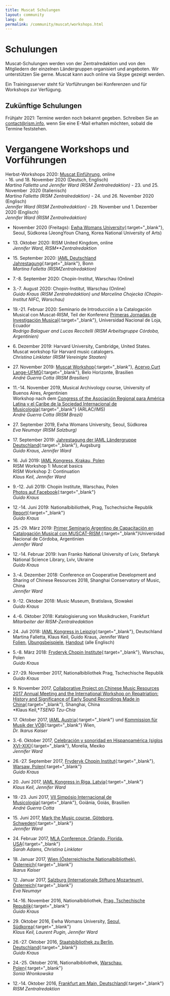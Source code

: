 ```yaml
---
title: Muscat Schulungen
layout: community
lang: de
permalink: /community/muscat/workshops.html
---
```


# Schulungen

Muscat-Schulungen werden von der Zentralredaktion und von den Mitgliedern der einzelnen Ländergruppen organisiert und angeboten. Wir unterstützen Sie gerne. Muscat kann auch online via Skype gezeigt werden. 

Ein Trainingsserver steht für Vorführungen bei Konferenzen und für Workshops zur Verfügung.

## Zukünftige Schulungen

Frühjahr 2021: Termine werden noch bekannt gegeben. Schreiben Sie an contact@rism.info, wenn Sie eine E-Mail erhalten möchten, sobald die Termine feststehen.

# Vergangene Workshops und Vorführungen

Herbst-Workshops 2020: [Muscat Einführung](http://www.rism.info/de/startseite/newsdetails/article/2/introductory-muscat-workshops-in-november.html), online      
     - 16\. und 18\. November 2020 (Deutsch, Englisch)     
    *Martina Falletta und Jennifer Ward (RISM Zentralredaktion)*
    - 23\. und 25\. November  2020 (Italienisch)     
    *Martina Falletta (RISM Zentralredaktion)*
    - 24\. und 26\. November 2020 (Englisch)     
    *Jennifer Ward (RISM Zentralredaktion)*
    - 29\. November und 1\. Dezember 2020 (Englisch)     
    *Jennifer Ward (RISM Zentralredaktion)*

* November 2020 (Freitags): [Ewha Womans University](http://www.ewha.ac.kr/ewhaen/academics/music.do){:target="_blank"}, Seoul, Südkorea (JeongYoun Chang, Korea National University of Arts)


* 13\. Oktober 2020: RISM United Kingdom, online\
*Jennifer Ward, RISM**Zentralredaktion*

* 15\. September 2020: [IAML Deutschland Jahrestagung](http://www.aibm.info/tagungen/2020-bonn/){:target="_blank"}, Bonn\
*Martina Falletta (RISM***Zentralredaktion*)*

* 7\.-8\. September 2020: Chopin-Institut, Warschau (Online)

* 3\.-7\. August 2020: Chopin-Institut, Warschau (Online)\
*Guido Kraus (RISM Zentralredaktion) und Marcelina Chojecka (Chopin-Institut NIFC, Warschau)*

* 19\.-21\. Februar 2020: Seminario de Introducción a la Catalogación Musical con Muscat-RISM, Teil der Konferenz [Primeras Jornadas de Investigación Musical](https://unl.edu.ec/joim2020/ponente){:target="_blank"}, Universidad Nacional de Loja, Ecuador\
*Rodrigo Balaguer and Lucas Reccitelli (RISM Arbeitsgruppe Córdoba, Argentinien)*

* 6\. Dezember 2019: Harvard University, Cambridge, United States. Muscat workshop für Harvard music catalogers.\
*Christina Linklater (RISM Vereinigte Staaten)*

* 27\. November 2019: [Muscat Workshop](https://www.facebook.com/curtLangeUFMG/posts/355729751924800){:target="_blank"}, [Acervo Curt Lange-UFMG](https://www.ufmg.br/rededemuseus/acl/){:target="_blank"}, Belo Horizonte, Brasilien\
*André Guerra Cotta (RISM Brasilien)*

* 11\.-14\. November 2019, Musical Archivology course, University of Buenos Aires, Argentinien\
Workshop nach dem [Congress of the Asociación Regional para América Latina y el Caribe de la Sociedad Internacional de Musicología](http://4congreso.arlac-ims.com/){:target="_blank"} (ARLAC/IMS)\
*André Guerra Cotta (RISM Brazil)*

* 27\. September 2019, Ewha Womans University, Seoul, Südkorea\
*Eva Neumayr (RISM Salzburg)*

* 17\. September 2019: [Jahrestagung der IAML Ländergruppe Deutschland](http://www.aibm.info/tagungen/2019-augsburg/){:target="_blank"}, Augsburg\
*Guido Kraus, Jennifer Ward*

* 16\. Juli 2019: [IAML Kongress, Krakau, Polen](/publications/iaml-congresses/2019.html)\
RISM Workshop 1: Muscat basics\
RISM Workshop 2: Continuation\
*Klaus Keil, Jennifer Ward*

* 9\.-12\. Juli 2019: Chopin Institute, Warschau, Polen\
[Photos auf Facebook](https://www.facebook.com/RISM.info/posts/3032752440098913){:target="_blank"}\
*Guido Kraus*

* 12\.-14\. Juni 2019: Nationalbibiliothek, Prag, Tschechsiche Republik\
[Report](/events/2019/06/27/muscat-workshop-at-the-czech-national-library-in.html){:target="_blank"} \
*Guido Kraus*

* 25\.-29\. März 2019: [Primer Seminario Argentino de Capacitación en Catalogación Musical con MUSCAT-RISM,](http://artes.unc.edu.ar/primer-seminario-argentino-de-capacitacion-en-catalogacion-musical-con-muscat-rism/){:target="_blank"}Universidad Nacional de Córdoba, Argentinien\
*Jennifer Ward*

* 12\.-14\. Februar 2019: Ivan Franko National University of Lviv, Stefanyk National Science Library, Lviv, Ukraine  \
*Guido Kraus*

* 3\.-4\. Dezember 2018: Conference on Cooperative Development and Sharing of Chinese Resources 2018, Shanghai Conservatory of Music, China\
*Jennifer Ward*

* 9\.-12\. Oktober 2018: Music Museum, Bratislava, Slowakei\
*Guido Kraus*

* 4\.-6\. Oktober 2018: Katalogisierung von Musikdrucken, Frankfurt\
*Mitarbeiter der RISM-Zentralredaktion*

* 24\. Juli 2018: [IAML Kongress in Leipzig](http://iaml2018.info/programme/workshops/){:target="_blank"}, Deutschland\
Martina Falletta, Klaus Keil, Guido Kraus, Jennifer Ward\
[Folien](/resources-old-website/community-content/events/2018_IAML_Leipzig/Ward_Workshop_slides_Leipzig_version.pdf), [Übungsbeispiele](/resources-old-website/community-content/events/2018_IAML_Leipzig/Ward_Leipzig_Workshop_examples.pdf), [Handout](/resources-old-website/community-content/events/2018_IAML_Leipzig/Ward_Leipzig_Handout_with_examples.pdf) (alle Englisch)

* 5\.-8\. März 2018: [Fryderyk Chopin Institute](http://en.chopin.nifc.pl/institute/){:target="_blank"}, Warschau, Polen\
*Guido Kraus*

* 27\.-29\. November 2017, Nationalbibliothek Prag, Tschechische Republik\
*Guido Kraus*

* 9\. November 2017, [Collaborative Project on Chinese Music Resources 2017 Annual Meeting and the International Workshop on Repatriation: History and Significance of Early Sound Recordings Made in China](http://www.rism.info/en/workgroups/chinese-language-region/news/201711-shanghai-meeting.html){:target="_blank"}, Shanghai, China\
*Klaus Keil,**TSENG Tzu-Chia*

* 17\. Oktober 2017, [IAML Austria](https://www.iaml.at/){:target="_blank"} und [Kommission für Musik der VÖB](http://www.univie.ac.at/voeb/kommissionen/musik/){:target="_blank"} Wien,\
*Dr. Ikarus Kaiser*

* 3\.-6\. Oktober 2017, [Celebración y sonoridad en Hispanoamérica (siglos XVI-XIX)](http://www.enesmorelia.unam.mx/index.php/eventos-enes-campus/celebracion-y-sonoridad-en-hispanoamerica-siglos-xvi-xix-homenaje-a-jose-lopez-calo/){:target="_blank"}, Morelia, Mexiko\
*Jennifer Ward*

* 26\.-27\. September 2017, [Fryderyk Chopin Institut](http://en.chopin.nifc.pl/institute/){:target="_blank"}, [Warsaw, Polen](https://www.facebook.com/RISM.info/posts/1798702750170561){:target="_blank"}\
*Guido Kraus*

* 20\. Juni 2017, [IAML Kongress in Riga, Latvia](https://iaml2017.lnb.lv/programme/20-june/){:target="_blank"}\
*Klaus Keil, Jennifer Ward*

* 19\.-23\. Juni 2017, [VII Simpósio Internacional de Musicologia](https://www.musicologiaemac.org/blank-3){:target="_blank"}, Goiânia, Goiás, Brasilien\
*André Guerra Cotta*

* 15\. Juni 2017, [Mark the Music course, Göteborg, Schweden](http://www.smbf.nu/dok/Program.mark_the_music.pdf){:target="_blank"}\
*Jennifer Ward*

* 24\. Februar 2017, [MLA Conference, Orlando, Florida, USA](/events/2017/02/13/rism-at-the-mla-conference-in-orlando-florida.html){:target="_blank"}\
*Sarah Adams, Christina Linklater*

* 18\. Januar 2017, [Wien (Österreichische Nationalbibliothek), Österreich](/events/2017/01/26/muscat-workshops-in-austria.html){:target="_blank"}\
*Ikarus Kaiser*

* 12\. Januar 2017, [Salzburg (Internationale Stiftung Mozarteum), Österreich](/events/2017/01/26/muscat-workshops-in-austria.html){:target="_blank"}\
*Eva Neumayr*

* 14\.-16\. November 2016, Nationalbibliothek, [Prag, Tschechische Republik](/events/2016/11/21/muscat-workshop-in-prague.html){:target="_blank"}\
*Guido Kraus*

* 29\. Oktober 2016, Ewha Womans University, [Seoul, Südkorea](/events/2016/11/28/bringing-the-past-into-the-future-creating-and.html){:target="_blank"}\
*Klaus Keil, Laurent Pugin, Jennifer Ward*

* 26\.-27\. Oktober 2016, [Staatsbibliothek zu Berlin, Deutschland](https://www.facebook.com/pg/RISM.info/photos/?tab=album&album_id=1349473175093523){:target="_blank"}\
*Guido Kraus*

* 24\.-25\. Oktober 2016, Nationalbibliothek, [Warschau, Polen](/events/2016/11/03/muscat-workshop-in-warsaw.html){:target="_blank"}\
*Sonia Wronkowska*

* 12\.-14\. Oktober 2016, [Frankfurt am Main, Deutschland](/events/2016/10/17/countdown-to-muscat.html){:target="_blank"}\
*RISM Zentralredaktion*
